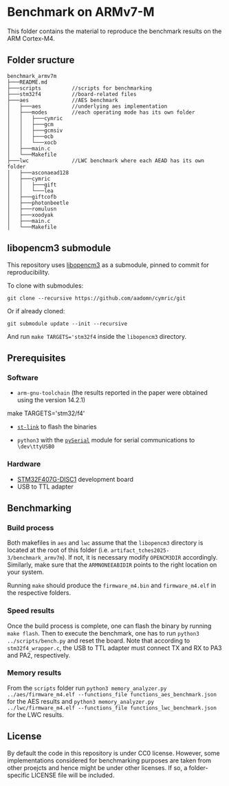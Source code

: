# Benchmark on ARMv7-M
This folder contains the material to reproduce the benchmark results on the ARM Cortex-M4.

## Folder sructure
```
benchmark_armv7m
├───README.md
├───scripts          //scripts for benchmarking
├───stm32f4          //board-related files
├───aes              //AES benchmark
│   ├───aes          //underlying aes implementation
│   ├───modes        //each operating mode has its own folder
│   │   ├───cymric
│   │   ├───gcm
│   │   ├───gcmsiv
│   │   ├───ocb
│   │   └───xocb
│   ├───main.c
│   └───Makefile
├───lwc              //LWC benchmark where each AEAD has its own folder
│   ├───asconaead128
│   ├───cymric
│   │   ├───gift
│   │   └───lea
│   ├───giftcofb
│   ├───photonbeetle
│   ├───romulusn
│   ├───xoodyak
│   ├───main.c
│   └───Makefile
```

## libopencm3 submodule
This repository uses [libopencm3](https://github.com/libopencm3/libopencm3) as a submodule, pinned to commit for reproducibility.

To clone with submodules:
```
git clone --recursive https://github.com/aadomn/cymric/git
```

Or if already cloned:
```
git submodule update --init --recursive
```

And run `make TARGETS='stm32f4` inside the `libopencm3` directory.

## Prerequisites
### Software
- `arm-gnu-toolchain` (the results reported in the paper were obtained using the version 14.2.1)

make TARGETS='stm32/f4'

- [`st-link`](https://github.com/stlink-org/stlink) to flash the binaries

- `python3` with the [`pySerial`](https://pypi.org/project/pyserial/) module for serial communications to `\dev\ttyUSB0`
### Hardware
- [STM32F407G-DISC1](https://www.st.com/en/evaluation-tools/stm32f4discovery.html) development board
- USB to TTL adapter

## Benchmarking
### Build process
Both makefiles in `aes` and `lwc` assume that the `libopencm3` directory is located at the root of this folder (i.e. `artifact_tches2025-3/benchmark_armv7m`).
If not, it is necessary modify `OPENCM3DIR` accordingly.
Similarly, make sure that the `ARMNONEEABIDIR` points to the right location on your system.

Running `make` should produce the `firmware_m4.bin` and `firmware_m4.elf` in the respective folders.

### Speed results
Once the build process is complete, one can flash the binary by running `make flash`.
Then to execute the benchmark, one has to run `python3 ../scripts/bench.py` and reset the board.
Note that according to `stm32f4_wrapper.c`, the USB to TTL adapter must connect TX and RX to PA3 and PA2, respectively.

### Memory results
From the `scripts` folder run
`python3 memory_analyzer.py ../aes/firmware_m4.elf --functions_file functions_aes_benchmark.json`
for the AES results and
`python3 memory_analyzer.py ../lwc/firmware_m4.elf --functions_file functions_lwc_benchmark.json`
for the LWC results.

## License
By default the code in this repository is under CC0 license. However, some implementations considered for benchmarking purposes are taken from other proejcts and hence might be under other licenses. If so, a folder-specific LICENSE file will be included.
